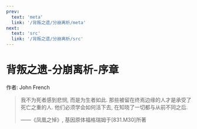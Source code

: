 ```yaml
---
prev:
  text: 'meta'
  link: '/背叛之遗/分崩离析/meta'
next:
  text: 'src'
  link: '/背叛之遗/分崩离析/src'
---
```


# 背叛之遗-分崩离析-序章

作者: John French

> 我不为死者感到悲悯, 而是为生者如此. 那些被留在终焉边缘的人才是承受了死亡之重的人. 他们必须学会如何活下去, 在知晓了一切都与从前不同之后.
>
> ——《凤凰之悼》, 基因原体福格瑞姆于[831.M30]所著

